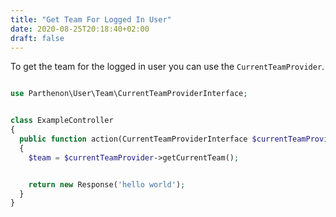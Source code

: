 ```yaml
---
title: "Get Team For Logged In User"
date: 2020-08-25T20:18:40+02:00
draft: false
---
```

To get the team for the logged in user you can use the `CurrentTeamProvider`.

```php

use Parthenon\User\Team\CurrentTeamProviderInterface;


class ExampleController
{
  public function action(CurrentTeamProviderInterface $currentTeamProvider)
  {
    $team = $currentTeamProvider->getCurrentTeam();


    return new Response('hello world');
  }
}
```
